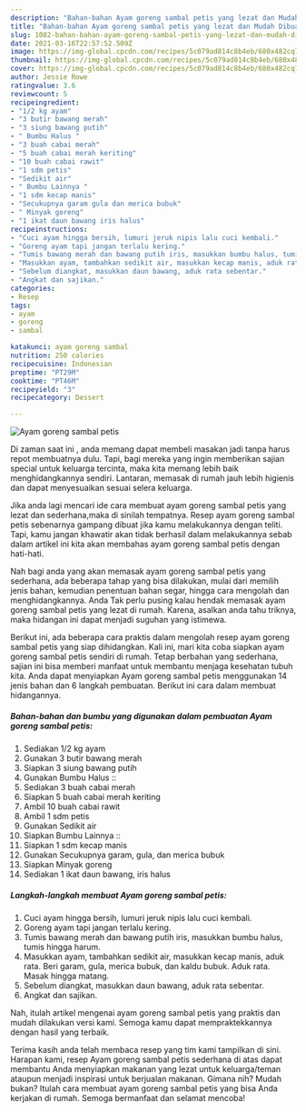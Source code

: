 ```yaml
---
description: "Bahan-bahan Ayam goreng sambal petis yang lezat dan Mudah Dibuat"
title: "Bahan-bahan Ayam goreng sambal petis yang lezat dan Mudah Dibuat"
slug: 1082-bahan-bahan-ayam-goreng-sambal-petis-yang-lezat-dan-mudah-dibuat
date: 2021-03-16T22:57:52.509Z
image: https://img-global.cpcdn.com/recipes/5c079ad814c8b4eb/680x482cq70/ayam-goreng-sambal-petis-foto-resep-utama.jpg
thumbnail: https://img-global.cpcdn.com/recipes/5c079ad814c8b4eb/680x482cq70/ayam-goreng-sambal-petis-foto-resep-utama.jpg
cover: https://img-global.cpcdn.com/recipes/5c079ad814c8b4eb/680x482cq70/ayam-goreng-sambal-petis-foto-resep-utama.jpg
author: Jessie Rowe
ratingvalue: 3.6
reviewcount: 5
recipeingredient:
- "1/2 kg ayam"
- "3 butir bawang merah"
- "3 siung bawang putih"
- " Bumbu Halus "
- "3 buah cabai merah"
- "5 buah cabai merah keriting"
- "10 buah cabai rawit"
- "1 sdm petis"
- "Sedikit air"
- " Bumbu Lainnya "
- "1 sdm kecap manis"
- "Secukupnya garam gula dan merica bubuk"
- " Minyak goreng"
- "1 ikat daun bawang iris halus"
recipeinstructions:
- "Cuci ayam hingga bersih, lumuri jeruk nipis lalu cuci kembali."
- "Goreng ayam tapi jangan terlalu kering."
- "Tumis bawang merah dan bawang putih iris, masukkan bumbu halus, tumis hingga harum."
- "Masukkan ayam, tambahkan sedikit air, masukkan kecap manis, aduk rata. Beri garam, gula, merica bubuk, dan kaldu bubuk. Aduk rata. Masak hingga matang."
- "Sebelum diangkat, masukkan daun bawang, aduk rata sebentar."
- "Angkat dan sajikan."
categories:
- Resep
tags:
- ayam
- goreng
- sambal

katakunci: ayam goreng sambal 
nutrition: 250 calories
recipecuisine: Indonesian
preptime: "PT29M"
cooktime: "PT46M"
recipeyield: "3"
recipecategory: Dessert

---
```



![Ayam goreng sambal petis](https://img-global.cpcdn.com/recipes/5c079ad814c8b4eb/680x482cq70/ayam-goreng-sambal-petis-foto-resep-utama.jpg)

Di zaman  saat ini , anda memang dapat membeli masakan jadi tanpa harus repot membuatnya dulu. Tapi, bagi mereka yang ingin memberikan sajian special untuk keluarga tercinta, maka kita memang lebih baik menghidangkannya sendiri. Lantaran, memasak di rumah jauh lebih higienis dan dapat menyesuaikan sesuai selera keluarga.

Jika anda lagi mencari ide cara membuat ayam goreng sambal petis yang lezat dan sederhana,maka di sinilah tempatnya. Resep ayam goreng sambal petis  sebenarnya gampang dibuat jika kamu melakukannya dengan teliti. Tapi, kamu jangan khawatir akan tidak berhasil dalam melakukannya 
sebab dalam artikel ini kita akan membahas ayam goreng sambal petis dengan hati-hati.  



Nah bagi anda yang akan memasak ayam goreng sambal petis yang sederhana, ada beberapa tahap yang bisa dilakukan, mulai dari memilih jenis bahan, kemudian penentuan bahan segar, hingga cara mengolah dan menghidangkannya. Anda Tak perlu pusing kalau hendak memasak ayam goreng sambal petis yang lezat di rumah. Karena, asalkan anda  tahu triknya, maka hidangan ini dapat menjadi suguhan yang istimewa.

Berikut ini, ada beberapa cara praktis  dalam mengolah resep ayam goreng sambal petis yang siap dihidangkan. Kali ini, mari kita coba siapkan ayam goreng sambal petis sendiri di rumah. Tetap berbahan yang sederhana, sajian ini bisa memberi manfaat untuk membantu menjaga kesehatan tubuh kita. Anda dapat menyiapkan Ayam goreng sambal petis menggunakan 14 jenis bahan dan 6 langkah pembuatan. Berikut ini cara dalam membuat hidangannya.

<!--inarticleads1-->

##### Bahan-bahan dan bumbu yang digunakan dalam pembuatan Ayam goreng sambal petis:

1. Sediakan 1/2 kg ayam
1. Gunakan 3 butir bawang merah
1. Siapkan 3 siung bawang putih
1. Gunakan  Bumbu Halus ::
1. Sediakan 3 buah cabai merah
1. Siapkan 5 buah cabai merah keriting
1. Ambil 10 buah cabai rawit
1. Ambil 1 sdm petis
1. Gunakan Sedikit air
1. Siapkan  Bumbu Lainnya ::
1. Siapkan 1 sdm kecap manis
1. Gunakan Secukupnya garam, gula, dan merica bubuk
1. Siapkan  Minyak goreng
1. Sediakan 1 ikat daun bawang, iris halus




<!--inarticleads2-->

##### Langkah-langkah membuat Ayam goreng sambal petis:

1. Cuci ayam hingga bersih, lumuri jeruk nipis lalu cuci kembali.
1. Goreng ayam tapi jangan terlalu kering.
1. Tumis bawang merah dan bawang putih iris, masukkan bumbu halus, tumis hingga harum.
1. Masukkan ayam, tambahkan sedikit air, masukkan kecap manis, aduk rata. Beri garam, gula, merica bubuk, dan kaldu bubuk. Aduk rata. Masak hingga matang.
1. Sebelum diangkat, masukkan daun bawang, aduk rata sebentar.
1. Angkat dan sajikan.




Nah, itulah artikel mengenai  ayam goreng sambal petis  yang praktis dan mudah dilakukan versi kami. Semoga kamu dapat mempraktekkannya dengan hasil yang terbaik. 

Terima kasih anda telah membaca resep yang tim kami tampilkan di sini. Harapan kami, resep  Ayam goreng sambal petis sederhana di atas dapat membantu Anda menyiapkan makanan yang lezat untuk keluarga/teman ataupun menjadi inspirasi untuk berjualan makanan. Gimana nih? Mudah bukan? Itulah cara membuat ayam goreng sambal petis yang bisa Anda kerjakan di rumah. Semoga bermanfaat dan selamat mencoba!

